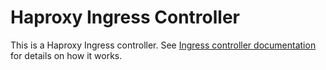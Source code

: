 # Haproxy Ingress Controller

This is a Haproxy Ingress controller. See [Ingress controller documentation](https://github.com/kubernetes/contrib/blob/master/ingress/controllers/README.md) for details on how it works.
